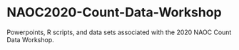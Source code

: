 # NAOC2020-Count-Data-Workshop
Powerpoints, R scripts, and data sets associated with the 2020 NAOC Count Data Workshop.
